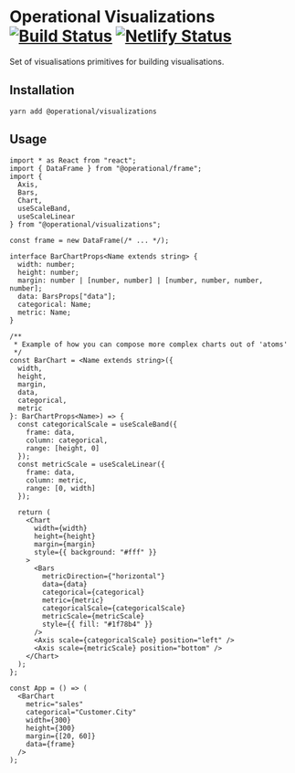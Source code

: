 # Operational Visualizations [![Build Status](https://travis-ci.com/contiamo/operational-visualizations.svg?branch=master)](https://travis-ci.com/contiamo/operational-visualizations) [![Netlify Status](https://api.netlify.com/api/v1/badges/37ca92a3-60e8-428e-a7ff-91666b59b4a8/deploy-status)](https://app.netlify.com/sites/operational-visualizations/deploys)

Set of visualisations primitives for building visualisations.

## Installation

```
yarn add @operational/visualizations
```

## Usage

```tsx
import * as React from "react";
import { DataFrame } from "@operational/frame";
import {
  Axis,
  Bars,
  Chart,
  useScaleBand,
  useScaleLinear
} from "@operational/visualizations";

const frame = new DataFrame(/* ... */);

interface BarChartProps<Name extends string> {
  width: number;
  height: number;
  margin: number | [number, number] | [number, number, number, number];
  data: BarsProps["data"];
  categorical: Name;
  metric: Name;
}

/**
 * Example of how you can compose more complex charts out of 'atoms'
 */
const BarChart = <Name extends string>({
  width,
  height,
  margin,
  data,
  categorical,
  metric
}: BarChartProps<Name>) => {
  const categoricalScale = useScaleBand({
    frame: data,
    column: categorical,
    range: [height, 0]
  });
  const metricScale = useScaleLinear({
    frame: data,
    column: metric,
    range: [0, width]
  });

  return (
    <Chart
      width={width}
      height={height}
      margin={margin}
      style={{ background: "#fff" }}
    >
      <Bars
        metricDirection={"horizontal"}
        data={data}
        categorical={categorical}
        metric={metric}
        categoricalScale={categoricalScale}
        metricScale={metricScale}
        style={{ fill: "#1f78b4" }}
      />
      <Axis scale={categoricalScale} position="left" />
      <Axis scale={metricScale} position="bottom" />
    </Chart>
  );
};

const App = () => (
  <BarChart
    metric="sales"
    categorical="Customer.City"
    width={300}
    height={300}
    margin={[20, 60]}
    data={frame}
  />
);
```
